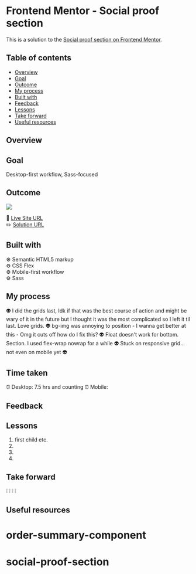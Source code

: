 # Frontend Mentor - Social proof section

This is a solution to the [Social proof section on Frontend Mentor](https://www.frontendmentor.io/challenges/social-proof-section-6e0qTv_bA).

## Table of contents

- [Overview](#overview)
- [Goal](#goal)
- [Outcome](#outcome)
- [My process](#my-process)
- [Built with](#built-with)
- [Feedback](#feedback)
- [Lessons](#lessons)
- [Take forward](#take-forward)
- [Useful resources](#useful-resources)

## Overview

## Goal

Desktop-first workflow, Sass-focused

## Outcome

![](./)

:jigsaw: [Live Site URL]()  
:pencil2: [Solution URL]()

## Built with

:gear: Semantic HTML5 markup  
:gear: CSS Flex  
:gear: Mobile-first workflow  
:gear: Sass

## My process

:alien: I did the grids last, Idk if that was the best course of action and might be wary of it in the future but I thought it was the most complicated so I left it til last. Love grids.
:alien: bg-img was annoying to position - I wanna get better at this - Omg it cuts off how do I fix this?
:alien: Float doesn't work for bottom. Section.
I used flex-wrap nowrap for a while
:alien: Stuck on responsive grid... not even on mobile yet
:alien:

## Time taken

:alarm_clock: Desktop: 7.5 hrs and counting
:alarm_clock: Mobile:

## Feedback

## Lessons

1. first child etc.
2.
3.
4.

## Take forward

:grey_exclamation:
:grey_exclamation:
:grey_exclamation:
:grey_exclamation:

## Useful resources

[]()

# order-summary-component

# social-proof-section

